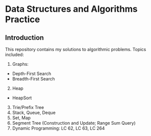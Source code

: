 # Data Structures and Algorithms Practice
## Introduction
This repository contains my solutions to algorithmic problems. Topics included:
1. Graphs:
  * Depth-First Search
  * Breadth-First Search
2. Heap
  * HeapSort
3. Trie/Prefix Tree
4. Stack, Queue, Deque
5. Set, Map
6. Segment Tree (Construction and Update; Range Sum Query)
7. Dynamic Programming: LC 62, LC 63, LC 264
